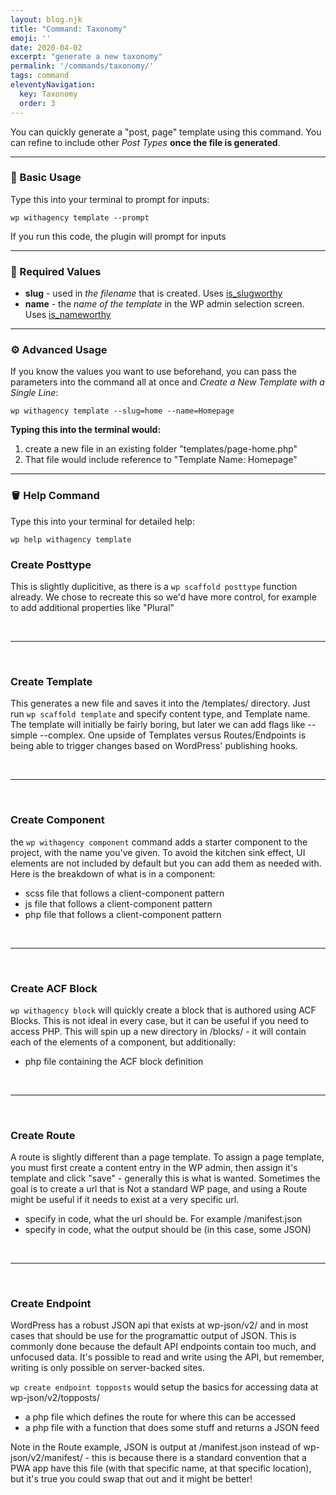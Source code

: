 ```yaml
---
layout: blog.njk
title: "Command: Taxonomy"
emoji: ''
date: 2020-04-02
excerpt: "generate a new taxonomy"
permalink: '/commands/taxonomy/'
tags: command
eleventyNavigation:
  key: Taxonomy
  order: 3
---
```


You can quickly generate a "post, page" template using this command. You can refine to include other *Post Types* **once the file is generated**.

***

### 🎉 Basic Usage

Type this into your terminal to prompt for inputs:
```
wp withagency template --prompt
```

If you run this code, the plugin will prompt for inputs

***

### 📌 Required Values
- **slug** - used in *the filename* that is created. Uses [is_slugworthy](/reference/class/#slug)
- **name** - the *name of the template* in the WP admin selection screen. Uses [is_nameworthy](/reference/class/#name)

***

### ⚙️ Advanced Usage
If you know the values you want to use beforehand, you can pass the parameters into the command all at once and *Create a New Template with a Single Line*:

```
wp withagency template --slug=home --name=Homepage
```

**Typing this into the terminal would:**
1. create a new file in an existing folder "templates/page-home.php" 
2. That file would include reference to "Template Name: Homepage"

***


### 🪣 Help Command

Type this into your terminal for detailed help:
```
wp help withagency template
```




### Create Posttype
This is slightly duplicitive, as there is a ```wp scaffold posttype``` function already. We chose to recreate this so we'd have more control, for example to add additional properties like "Plural"

<br /><hr /><br />

### Create Template
This generates a new file and saves it into the /templates/ directory. Just run ```wp scaffold template``` and specify content type, and Template name. The template will initially be fairly boring, but later we can add flags like --simple --complex. One upside of Templates versus Routes/Endpoints is being able to trigger changes based on WordPress' publishing hooks.

<br /><hr /><br />

### Create Component
 the ```wp withagency component``` command adds a starter component to the project, with the name you've given. To avoid the kitchen sink effect, UI elements are not included by default but you can add them as needed with. Here is the breakdown of what is in a component:

- scss file that follows a client-component pattern
- js file that follows a client-component pattern
- php file that follows a client-component pattern

<br /><hr /><br />

### Create ACF Block
```wp withagency block``` will quickly create a block that is authored using ACF Blocks. This is not ideal in every case, but it can be useful if you need to access PHP. This will spin up a new directory in /blocks/ - it will contain each of the elements of a component, but additionally: 

- php file containing the ACF block definition

<br /><hr /><br />

### Create Route
A route is slightly different than a page template. To assign a page template, you must first create a content entry in the WP admin, then assign it's template and click "save" - generally this is what is wanted. Sometimes the goal is to create a url that is Not a standard WP page, and using a Route might be useful if it needs to exist at a very specific url.

- specify in code, what the url should be. For example /manifest.json
- specify in code, what the output should be (in this case, some JSON)

<br /><hr /><br />

### Create Endpoint
WordPress has a robust JSON api that exists at wp-json/v2/ and in most cases that should be use for the programattic output of JSON. This is commonly done because the default API endpoints contain too much, and unfocused data. It's possible to read and write using the API, but remember, writing is only possible on server-backed sites.

```wp create endpoint topposts``` would setup the basics for accessing data at wp-json/v2/topposts/
- a php file which defines the route for where this can be accessed
- a php file with a function that does some stuff and returns a JSON feed

Note in the Route example, JSON is output at /manifest.json instead of wp-json/v2/manifest/ - this is because there is a standard convention that a PWA app have this file (with that specific name, at that specific location), but it's true you could swap that out and it might be better!



